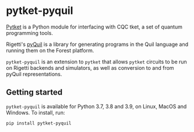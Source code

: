 # pytket-pyquil

[Pytket](https://cqcl.github.io/pytket) is a Python module for interfacing
with CQC tket, a set of quantum programming tools.

Rigetti's [pyQuil](http://rigetti.com/forest) is a library for generating
programs in the Quil language and running them on the Forest platform.

`pytket-pyquil` is an extension to `pytket` that allows `pytket` circuits to be
run on Rigetti backends and simulators, as well as conversion to and from pyQuil
representations.

## Getting started

`pytket-pyquil` is available for Python 3.7, 3.8 and 3.9, on Linux, MacOS and Windows. To
install, run:

```pip install pytket-pyquil```
